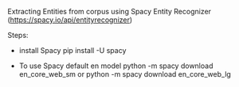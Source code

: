 Extracting Entities from corpus using Spacy Entity Recognizer (https://spacy.io/api/entityrecognizer)

Steps:

- install Spacy 
pip install -U spacy

- To use Spacy default en model
python -m spacy download en_core_web_sm or python -m spacy download en_core_web_lg



